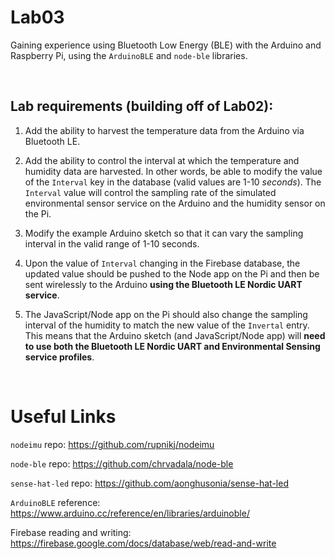 # Lab03
Gaining experience using Bluetooth Low Energy (BLE) with the Arduino and Raspberry Pi, using the `ArduinoBLE` and `node-ble` libraries.

<br>

## Lab requirements (building off of Lab02):

1. Add the ability to harvest the temperature data from the Arduino via Bluetooth LE. 

2. Add the ability to control the interval at which the temperature and humidity data are harvested. In other words, be able to modify the value of the `Interval` key in the database (valid values are 1-10 *seconds*). The `Interval` value will control the sampling rate of the simulated environmental sensor service on the Arduino and the humidity sensor on the Pi. 

3. Modify the example Arduino sketch so that it can vary the sampling interval in the valid range of 1-10 seconds.

4. Upon the value of `Interval` changing in the Firebase database, the updated value should be pushed to the Node app on the Pi and then be sent wirelessly to the Arduino **using the Bluetooth LE Nordic UART service**.

5. The JavaScript/Node app on the Pi should also change the sampling interval of the humidity to match the new value of the `Invertal` entry. This means that the Arduino sketch (and JavaScript/Node app) will **need to use both the Bluetooth LE Nordic UART and Environmental Sensing service profiles**.

<br>

# Useful Links
`nodeimu` repo: https://github.com/rupnikj/nodeimu

`node-ble` repo: https://github.com/chrvadala/node-ble

`sense-hat-led` repo: https://github.com/aonghusonia/sense-hat-led

`ArduinoBLE` reference: https://www.arduino.cc/reference/en/libraries/arduinoble/

Firebase reading and writing: https://firebase.google.com/docs/database/web/read-and-write
